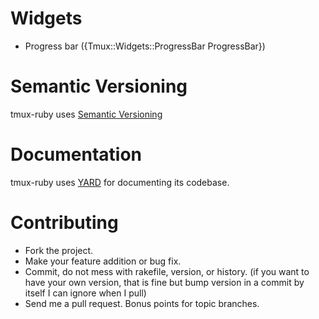 # Widgets

- Progress bar ({Tmux::Widgets::ProgressBar ProgressBar})

# Semantic Versioning

tmux-ruby uses [Semantic Versioning](http://semver.org/)


# Documentation

tmux-ruby uses [YARD](http://github.com/lsegal/yard) for documenting
its codebase.


# Contributing

* Fork the project.
* Make your feature addition or bug fix.
* Commit, do not mess with rakefile, version, or history. (if you want
  to have your own version, that is fine but bump version in a commit
  by itself I can ignore when I pull)
* Send me a pull request. Bonus points for topic branches.
